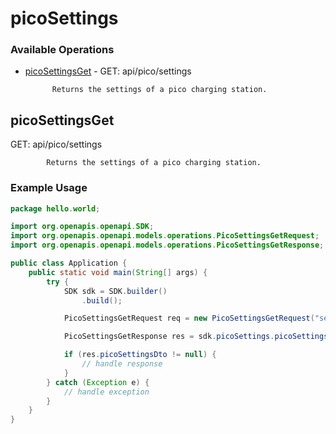 # picoSettings

### Available Operations

* [picoSettingsGet](#picosettingsget) - GET: api/pico/settings
            
            Returns the settings of a pico charging station.

## picoSettingsGet

GET: api/pico/settings
            
            Returns the settings of a pico charging station.

### Example Usage

```java
package hello.world;

import org.openapis.openapi.SDK;
import org.openapis.openapi.models.operations.PicoSettingsGetRequest;
import org.openapis.openapi.models.operations.PicoSettingsGetResponse;

public class Application {
    public static void main(String[] args) {
        try {
            SDK sdk = SDK.builder()
                .build();

            PicoSettingsGetRequest req = new PicoSettingsGetRequest("sequi");            

            PicoSettingsGetResponse res = sdk.picoSettings.picoSettingsGet(req);

            if (res.picoSettingsDto != null) {
                // handle response
            }
        } catch (Exception e) {
            // handle exception
        }
    }
}
```
